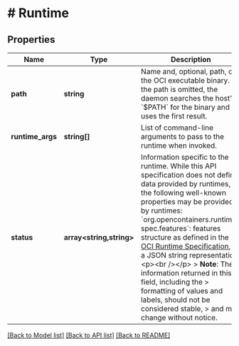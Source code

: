 # # Runtime

## Properties

Name | Type | Description | Notes
------------ | ------------- | ------------- | -------------
**path** | **string** | Name and, optional, path, of the OCI executable binary.  If the path is omitted, the daemon searches the host&#39;s &#x60;$PATH&#x60; for the binary and uses the first result. | [optional]
**runtime_args** | **string[]** | List of command-line arguments to pass to the runtime when invoked. | [optional]
**status** | **array<string,string>** | Information specific to the runtime.  While this API specification does not define data provided by runtimes, the following well-known properties may be provided by runtimes:  &#x60;org.opencontainers.runtime-spec.features&#x60;: features structure as defined in the [OCI Runtime Specification](https://github.com/opencontainers/runtime-spec/blob/main/features.md), in a JSON string representation.  &lt;p&gt;&lt;br /&gt;&lt;/p&gt;  &gt; **Note**: The information returned in this field, including the &gt; formatting of values and labels, should not be considered stable, &gt; and may change without notice. | [optional]

[[Back to Model list]](../../README.md#models) [[Back to API list]](../../README.md#endpoints) [[Back to README]](../../README.md)
